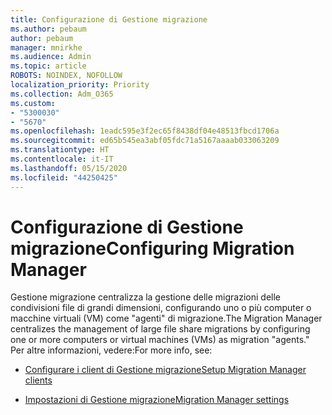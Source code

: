 ```yaml
---
title: Configurazione di Gestione migrazione
ms.author: pebaum
author: pebaum
manager: mnirkhe
ms.audience: Admin
ms.topic: article
ROBOTS: NOINDEX, NOFOLLOW
localization_priority: Priority
ms.collection: Adm_O365
ms.custom:
- "5300030"
- "5670"
ms.openlocfilehash: 1eadc595e3f2ec65f8438df04e48513fbcd1706a
ms.sourcegitcommit: ed65b545ea3abf05fdc71a5167aaaab033063209
ms.translationtype: HT
ms.contentlocale: it-IT
ms.lasthandoff: 05/15/2020
ms.locfileid: "44250425"
---
```

# <a name="configuring-migration-manager"></a><span data-ttu-id="541f7-102">Configurazione di Gestione migrazione</span><span class="sxs-lookup"><span data-stu-id="541f7-102">Configuring Migration Manager</span></span>

<span data-ttu-id="541f7-103">Gestione migrazione centralizza la gestione delle migrazioni delle condivisioni file di grandi dimensioni, configurando uno o più computer o macchine virtuali (VM) come "agenti" di migrazione.</span><span class="sxs-lookup"><span data-stu-id="541f7-103">The Migration Manager centralizes the management of large file share migrations by configuring one or more computers or virtual machines (VMs) as migration "agents."</span></span> <span data-ttu-id="541f7-104">Per altre informazioni, vedere:</span><span class="sxs-lookup"><span data-stu-id="541f7-104">For more info, see:</span></span>

- [<span data-ttu-id="541f7-105">Configurare i client di Gestione migrazione</span><span class="sxs-lookup"><span data-stu-id="541f7-105">Setup Migration Manager clients</span></span>](https://docs.microsoft.com/sharepointmigration/mm-setup-clients)

- [<span data-ttu-id="541f7-106">Impostazioni di Gestione migrazione</span><span class="sxs-lookup"><span data-stu-id="541f7-106">Migration Manager settings</span></span>](https://docs.microsoft.com/sharepointmigration/mm-settings)
